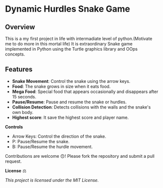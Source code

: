 # Dynamic Hurdles Snake Game

## Overview
This is a my first project in life with intermadiate level of python.(Motivate me to do more in this mortal life)
It is extraordinary Snake game implemented in Python using the Turtle graphics library and OOps concepts.



## Features
- **Snake Movement**: Control the snake using the arrow keys.
- **Food**: The snake grows in size when it eats food.
- **Mega Food**: Special food that appears occasionally and disappears after 15 seconds.
- **Pause/Resume**: Pause and resume the snake or hurdles.
- **Collision Detection**: Detects collisions with the walls and the snake's own body.
- **Highest score**: It save the highest score and player name.

**Controls**
- Arrow Keys: Control the direction of the snake.
- P: Pause/Resume the snake.
- B: Pause/Resume the hurdle movement.



Contributions are welcome 🙃! Please fork the repository and submit a pull request.

**License** ⚖️  

_This project is licensed under the MIT License._


